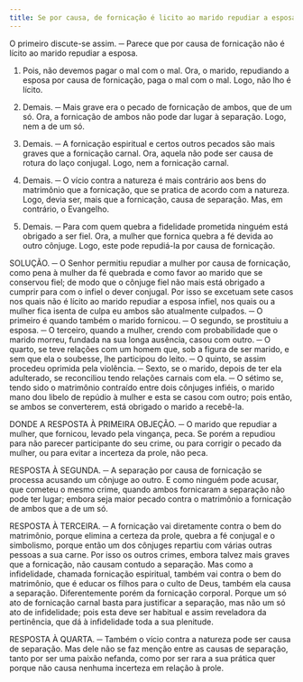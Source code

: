 ```yaml
---
title: Se por causa, de fornicação é licito ao marido repudiar a esposa
---
```


O primeiro discute-se assim. ─ Parece que por causa de fornicação não é lícito ao marido repudiar a esposa.  

1. Pois, não devemos pagar o mal com o mal. Ora, o marido, repudiando a esposa por causa de fornicação, paga o mal com o mal. Logo, não lho é lícito.  

2. Demais. ─ Mais grave era o pecado de fornicação de ambos, que de um só. Ora, a fornicação de ambos não pode dar lugar à separação. Logo, nem a de um só.  

3. Demais. ─ A fornicação espiritual e certos outros pecados são mais graves que a fornicação carnal. Ora, aquela não pode ser causa de rotura do laço conjugal. Logo, nem a fornicação carnal.  

4. Demais. ─ O vício contra a natureza é mais contrário aos bens do matrimônio que a fornicação, que se pratica de acordo com a natureza. Logo, devia ser, mais que a fornicação, causa de separação.  Mas, em contrário, o Evangelho.  

2. Demais. ─ Para com quem quebra a fidelidade prometida ninguém está obrigado a ser fiel. Ora, a mulher que fornica quebra a fé devida ao outro cônjuge. Logo, este pode repudiá-la por causa de fornicação.  

SOLUÇÃO. ─ O Senhor permitiu repudiar a mulher por causa de fornicação, como pena à mulher da fé quebrada e como favor ao marido que se conservou fiel; de modo que o cônjuge fiel não mais está obrigado a cumprir para com o infiel o dever conjugal. Por isso se excetuam sete casos nos quais não é lícito ao marido repudiar a esposa infiel, nos quais ou a mulher fica isenta de culpa eu ambos são atualmente culpados. ─ O primeiro é quando também o marido fornicou. ─ O segundo, se prostituiu a esposa. ─ O terceiro, quando a mulher, crendo com probabilidade que o marido morreu, fundada na sua longa ausência, casou com outro. ─ O quarto, se teve relações com um homem que, sob a figura de ser marido, e sem que ela o soubesse, lhe participou do leito. ─ O quinto, se assim procedeu oprimida pela violência. ─ Sexto, se o marido, depois de ter ela adulterado, se reconciliou tendo relações carnais com ela. ─ O sétimo se, tendo sido o matrimônio contraído entre dois cônjuges infiéis, o marido mano dou libelo de repúdio à mulher e esta se casou com outro; pois então, se ambos se converterem, está obrigado o marido a recebê-la.  

DONDE A RESPOSTA À PRIMEIRA OBJEÇÃO. ─ O marido que repudiar a mulher, que fornicou, levado pela vingança, peca. Se porém a repudiou para não parecer participante do seu crime, ou para corrigir o pecado da mulher, ou para evitar a incerteza da prole, não peca.  

RESPOSTA À SEGUNDA. ─ A separação por causa de fornicação se processa acusando um cônjuge ao outro. E como ninguém pode acusar, que cometeu o mesmo crime, quando ambos fornicaram a separação não pode ter lugar; embora seja maior pecado contra o matrimônio a fornicação de ambos que a de um só.  

RESPOSTA À TERCEIRA. ─ A fornicação vai diretamente contra o bem do matrimônio, porque elimina a certeza da prole, quebra a fé conjugal e o simbolismo, porque então um dos cônjuges repartiu com várias outras pessoas a sua carne. Por isso os outros crimes, embora talvez mais graves que a fornicação, não causam contudo a separação. Mas como a infidelidade, chamada fornicação espiritual, também vai contra o bem do matrimônio, que é educar os filhos para o culto de Deus, também ela causa a separação. Diferentemente porém da fornicação corporal. Porque um só ato de fornicação carnal basta para justificar a separação, mas não um só ato de infidelidade; pois esta deve ser habitual e assim reveladora da pertinência, que dá à infidelidade toda a sua plenitude.  

RESPOSTA À QUARTA. ─ Também o vício contra a natureza pode ser causa de separação. Mas dele não se faz menção entre as causas de separação, tanto por ser uma paixão nefanda, como por ser rara a sua prática quer porque não causa nenhuma incerteza em relação à prole.